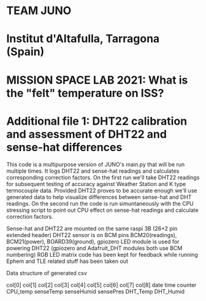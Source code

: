 
# TEAM JUNO

# Institut d'Altafulla, Tarragona (Spain)

# MISSION SPACE LAB 2021: What is the "felt" temperature on ISS?

# Additional file 1: DHT22 calibration and assessment of DHT22 and sense-hat differences


This code is a multipurpose version of JUNO's main.py that will be run multiple times.
It logs DHT22 and sense-hat readings and calculates corresponding correction factors.
On the first run we'll take DHT22 readings for subsequent testing of accuracy
against Weather Station and K type termocouple data.
Provided DHT22 proves to be accurate enough we'll use generated data
to help visualize differences between sense-hat and DHT readings.
On the second run the code is run simuntaneously with the CPU stressing script
to point out CPU effect on sense-hat readings
and calculate correction factors.

Sense-hat and DHT22 are mounted on the same raspi 3B (26+2 pin extended header)
DHT22 sensor is on BCM pins BCM20(readings), BCM21(power), BOARD39(ground),
gpiozero LED module is used for powering DHT22 (gpiozero and Adafruit_DHT modules
both use BCM numbering)
RGB LED matrix code has been kept for feedback while running
Ephem and TLE related stuff has been taken out

Data structure of generated csv

col[0] col[1] col[2]  col[3]   col[4]    col[5]	col[6]    col[7]     col[8]
date   time   counter CPU_temp senseTemp senseHumid	sensePres DHT_Temp   DHT_Humid


